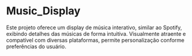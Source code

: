 # Music_Display
Este projeto oferece um display de música interativo, similar ao Spotify, exibindo detalhes das músicas de forma intuitiva. Visualmente atraente e compatível com diversas plataformas, permite personalização conforme preferências do usuário.
